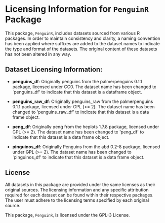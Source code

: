 # Licensing Information for `PenguinR` Package

This package, `PenguinR`, includes datasets sourced from various R packages. In order to maintain consistency and clarity, a naming convention has been applied where suffixes are added to the dataset names to indicate the type and format of the datasets. The original content of these datasets has not been altered in any way.

## Dataset Licensing Information:

- **penguins_df**: 
  Originally penguins from the palmerpenguins 0.1.1 package, licensed under CC0. The dataset name has been changed to 'penguins_df' to indicate that this dataset is a dataframe object.

- **penguins_raw_df**: 
  Originally penguins_raw from the palmerpenguins 0.1.1 package, licensed under GPL (>= 2). The dataset name has been changed to 'penguins_raw_df' to indicate that this dataset is a data frame object.

- **peng_df**: 
  Originally peng from the heplots 1.7.8 package, licensed under GPL (>= 2). The dataset name has been changed to 'peng_df' to indicate that this dataset is a data frame object.   

- **pinguinos_df**: 
  Originally Penguins from the abd 0.2-8 package, licensed under GPL (>= 2). The dataset name has been changed to 'pinguinos_df' to indicate that this dataset is a data frame object.
 
## License

All datasets in this package are provided under the same licenses as their original sources. The licensing information and any specific attribution required for each dataset can be found within their respective packages. The user must adhere to the licensing terms specified by each original source.

This package, `PenguinR`, is licensed under the GPL-3 License.
 

